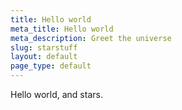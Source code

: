 ```yaml
---
title: Hello world
meta_title: Hello world
meta_description: Greet the universe
slug: starstuff
layout: default
page_type: default
---
```

Hello world, and stars.
